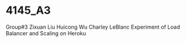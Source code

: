 # 4145_A3
Group#3 Zixuan Liu Huicong Wu Charley LeBlanc
Experiment of Load Balancer and Scaling on Heroku
